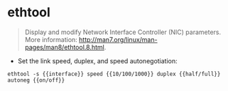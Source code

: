 # ethtool

> Display and modify Network Interface Controller (NIC) parameters.
> More information: <http://man7.org/linux/man-pages/man8/ethtool.8.html>.

- Set the link speed, duplex, and speed autonegotiation:

`ethtool -s {{interface}} speed {{10/100/1000}} duplex {{half/full}} autoneg {{on/off}}`
